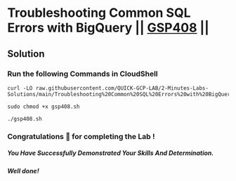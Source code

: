 # Troubleshooting Common SQL Errors with BigQuery || [GSP408](https://www.cloudskillsboost.google/focuses/3642?parent=catalog) ||

## Solution 

### Run the following Commands in CloudShell

```
curl -LO raw.githubusercontent.com/QUICK-GCP-LAB/2-Minutes-Labs-Solutions/main/Troubleshooting%20Common%20SQL%20Errors%20with%20BigQuery/gsp408.sh

sudo chmod +x gsp408.sh

./gsp408.sh
```

### Congratulations 🎉 for completing the Lab !

##### *You Have Successfully Demonstrated Your Skills And Determination.*

#### *Well done!*

